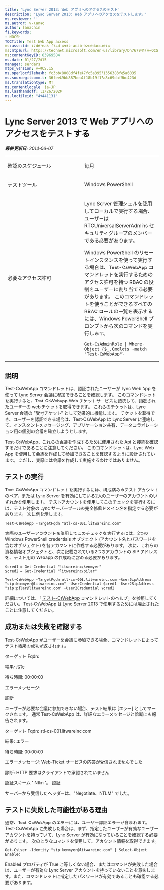 ```yaml
---
title: 'Lync Server 2013: Web アプリへのアクセスのテスト'
description: 'Lync Server 2013: Web アプリへのアクセスをテストします。'
ms.reviewer: ''
ms.author: v-lanac
author: lanachin
f1.keywords:
- NOCSH
TOCTitle: Test Web App access
ms:assetid: 17d67ea3-f74d-4952-ac2b-92c0dacc8014
ms:mtpsurl: https://technet.microsoft.com/en-us/library/Dn767944(v=OCS.15)
ms:contentKeyID: 63969584
ms.date: 01/27/2015
manager: serdars
mtps_version: v=OCS.15
ms.openlocfilehash: fc3bbc8008df4fe47fc5a39571356383fe5a6035
ms.sourcegitcommit: 36fee89bb887bea4f18b19f17a8c69daf5bc423d
ms.translationtype: MT
ms.contentlocale: ja-JP
ms.lasthandoff: 11/26/2020
ms.locfileid: "49441131"
---
```

# <a name="test-web-app-access-in-lync-server-2013"></a>Lync Server 2013 で Web アプリへのアクセスをテストする

<div data-xmlns="http://www.w3.org/1999/xhtml">

<div class="topic" data-xmlns="http://www.w3.org/1999/xhtml" data-msxsl="urn:schemas-microsoft-com:xslt" data-cs="https://msdn.microsoft.com/">

<div data-asp="https://msdn2.microsoft.com/asp">



</div>

<div id="mainSection">

<div id="mainBody">

<span> </span>

_**最終更新日:** 2014-06-07_


<table>
<colgroup>
<col style="width: 50%" />
<col style="width: 50%" />
</colgroup>
<tbody>
<tr class="odd">
<td><p>確認のスケジュール</p></td>
<td><p>毎月</p></td>
</tr>
<tr class="even">
<td><p>テストツール</p></td>
<td><p>Windows PowerShell</p></td>
</tr>
<tr class="odd">
<td><p>必要なアクセス許可</p></td>
<td><p>Lync Server 管理シェルを使用してローカルで実行する場合、ユーザーは RTCUniversalServerAdmins セキュリティグループのメンバーである必要があります。</p>
<p>Windows PowerShell のリモートインスタンスを使って実行する場合は、Test-CsWebApp コマンドレットを実行するためのアクセス許可を持つ RBAC の役割をユーザーに割り当てる必要があります。 このコマンドレットを使うことができるすべての RBAC ロールの一覧を表示するには、Windows PowerShell プロンプトから次のコマンドを実行します。</p>
<pre><code>Get-CsAdminRole | Where-Object {$_.Cmdlets -match &quot;Test-CsWebApp&quot;}</code></pre></td>
</tr>
</tbody>
</table>


<div>

## <a name="description"></a>説明

Test-CsWebApp コマンドレットは、認証されたユーザーが Lync Web App を使って Lync Server 会議に参加できることを確認します。 このコマンドレットを実行すると、Test-CsWebApp Web チケットサービスに接続して、指定されたユーザーの web チケットを取得できます。 これらのチケットは、Lync Server 会議の "受付チケット" として効果的に機能します。 チケットを取得でき、ユーザーを認証できる場合は、Test-CsWebApp は Lync Server に連絡して、インスタントメッセージング、アプリケーション共有、データコラボレーション用の個別の会議を確立しようとします。

Test-CsWebApp、これらの会議を作成するために使用された Api と接続を確認するだけであることに注意してください。 このコマンドレットは、Lync Web App を使用して会議を作成して参加できることを確認するように設計されています。 ただし、実際には会議を作成して実施するわけではありません。

</div>

<div>

## <a name="running-the-test"></a>テストの実行

Test-CsWebApp コマンドレットを実行するには、構成済みのテストアカウントのペア、または Lync Server を有効にしている2人のユーザーのアカウントのいずれかを使用します。 テストアカウントを使用してこのチェックを実行するには、テスト対象の Lync サーバープールの完全修飾ドメイン名を指定する必要があります。 次に例を示します。

    Test-CsWebApp -TargetFqdn "atl-cs-001.litwareinc.com"

実際のユーザーアカウントを使用してこのチェックを実行するには、2つの Windows PowerShell credentials オブジェクト (アカウント名とパスワードを含むオブジェクト) を各アカウントに作成する必要があります。 次に、これらの資格情報オブジェクトと、次に記載されている2つのアカウントの SIP アドレスを、テスト用の Webapp の作成時に含める必要があります。

    $cred1 = Get-Credential "litwareinc\kenmyer"
    $cred2 = Get-Credential "litwareinc\pilar"
    
    Test-CsWebApp -TargetFqdn atl-cs-001.litwareinc.com -UserSipAddress "sip:kenmyer@litwareinc.com" -UserCredential $cred1 -User2SipAddress "sip:pilar@litwareinc.com" -User2Credential $cred2

詳細については、「 [テスト-CsWebApp](https://docs.microsoft.com/powershell/module/skype/Test-CsWebApp) コマンドレットのヘルプ」を参照してください。 Test-CsWebApp は Lync Server 2013 で使用するためには廃止されたことに注意してください。

</div>

<div>

## <a name="determining-success-or-failure"></a>成功または失敗を確認する

Test-CsWebApp がユーザーを会議に参加できる場合、コマンドレットによってテスト結果の成功が返されます。

ターゲット Fqdn:

結果: 成功

待ち時間: 00:00:00

エラーメッセージ:

診断

ユーザーが必要な会議に参加できない場合、テスト結果は [エラー] としてマークされます。 通常 Test-CsWebApp は、詳細なエラーメッセージと診断にも報告されます。

ターゲット Fqdn: atl-cs-001.litwareinc.com

結果: エラー

待ち時間: 00:00:00

エラーメッセージ: Web-Ticket サービスの応答が受信されませんでした

診断: HTTP 要求はクライアントで承認されていません

認証スキーム ' Ntlm '。 認証

サーバーから受信したヘッダーは、"Negotiate、NTLM" でした。

</div>

<div>

## <a name="reasons-why-the-test-might-have-failed"></a>テストに失敗した可能性がある理由

通常、Test-CsWebApp のエラーには、ユーザー認証エラーが含まれます。 Test-CsWebApp に失敗した場合は、まず、指定したユーザーが有効なユーザーアカウントを持っていて、Lync Server が有効になっていることを確認する必要があります。 次のようなコマンドを使用して、アカウント情報を取得できます。

    Get-CsUser -Identity "sip:kenmyer@litwareinc.com" | Select-Object Enabled

Enabled プロパティが True と等しくない場合、またはコマンドが失敗した場合は、ユーザーが有効な Lync Server アカウントを持っていないことを意味します。また、コマンドレットに指定したパスワードが有効であることも確認する必要があります。

</div>

</div>

<span> </span>

</div>

</div>

</div>

